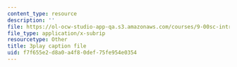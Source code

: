 ```yaml
---
content_type: resource
description: ''
file: https://ol-ocw-studio-app-qa.s3.amazonaws.com/courses/9-00sc-introduction-to-psychology-fall-2011/f7f655e2d8a0a4f80def75fe954e0354_Vko17una2Zw.srt
file_type: application/x-subrip
resourcetype: Other
title: 3play caption file
uid: f7f655e2-d8a0-a4f8-0def-75fe954e0354
---
```


